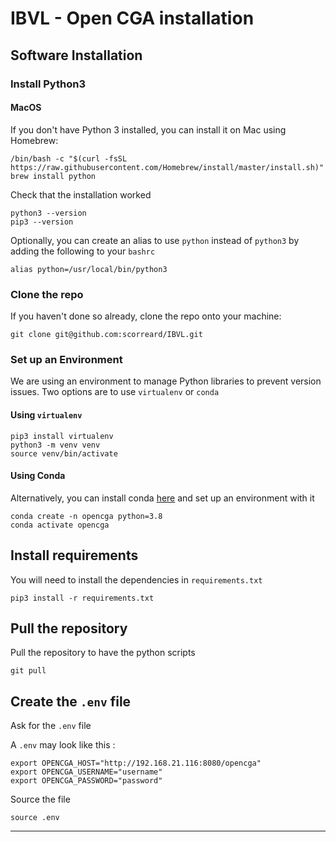 # IBVL - Open CGA installation

## Software Installation
### Install Python3
#### MacOS
If you don't have Python 3 installed, you can install it on Mac using Homebrew:
```
/bin/bash -c "$(curl -fsSL https://raw.githubusercontent.com/Homebrew/install/master/install.sh)"
brew install python
```

Check that the installation worked
```
python3 --version
pip3 --version
```

Optionally, you can create an alias to use `python` instead of `python3` by adding the following to your `bashrc`
```
alias python=/usr/local/bin/python3
```
### Clone the repo
If you haven't done so already, clone the repo onto your machine:
```
git clone git@github.com:scorreard/IBVL.git
```

### Set up an Environment
We are using an environment to manage Python libraries to prevent version issues. Two options are to use `virtualenv` or `conda`
#### Using `virtualenv`
```
pip3 install virtualenv
python3 -m venv venv
source venv/bin/activate
```

#### Using Conda
Alternatively, you can install conda [here](https://docs.conda.io/en/latest/miniconda.html) and set up an environment with it
```
conda create -n opencga python=3.8
conda activate opencga
```

## Install requirements
You will need to install the dependencies in `requirements.txt`
```
pip3 install -r requirements.txt
```

## Pull the repository
Pull the repository to have the python scripts
```
git pull
```

## Create the `.env` file
Ask for the `.env` file

A `.env` may look like this :
```
export OPENCGA_HOST="http://192.168.21.116:8080/opencga"
export OPENCGA_USERNAME="username"
export OPENCGA_PASSWORD="password"
```
Source the file
```
source .env
```


---
